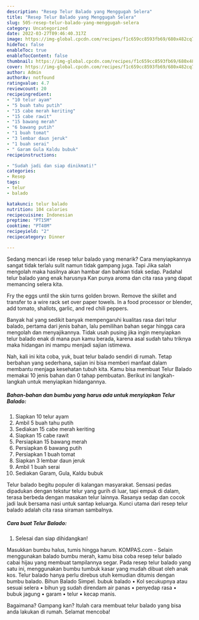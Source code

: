 ```yaml
---
description: "Resep Telur Balado yang Menggugah Selera"
title: "Resep Telur Balado yang Menggugah Selera"
slug: 505-resep-telur-balado-yang-menggugah-selera
category: Uncategorized
date: 2022-03-27T09:46:40.317Z
image: https://img-global.cpcdn.com/recipes/f1c659cc8593fb69/680x482cq70/telur-balado-foto-resep-utama.jpg
hideToc: false
enableToc: true
enableTocContent: false
thumbnail: https://img-global.cpcdn.com/recipes/f1c659cc8593fb69/680x482cq70/telur-balado-foto-resep-utama.jpg
cover: https://img-global.cpcdn.com/recipes/f1c659cc8593fb69/680x482cq70/telur-balado-foto-resep-utama.jpg
author: Admin
authorAv: notfound
ratingvalue: 4.7
reviewcount: 20
recipeingredient:
- "10 telur ayam"
- "5 buah tahu putih"
- "15 cabe merah keriting"
- "15 cabe rawit"
- "15 bawang merah"
- "6 bawang putih"
- "1 buah tomat"
- "3 lembar daun jeruk"
- "1 buah serai"
- " Garam Gula Kaldu bubuk"
recipeinstructions:

- "Sudah jadi dan siap dinikmati!"
categories:
- Resep
tags:
- telur
- balado

katakunci: telur balado 
nutrition: 104 calories
recipecuisine: Indonesian
preptime: "PT15M"
cooktime: "PT40M"
recipeyield: "2"
recipecategory: Dinner

---
```



Sedang mencari ide resep telur balado yang menarik? Cara menyiapkannya sangat tidak terlalu sulit namun tidak gampang juga. Tapi Jika salah mengolah maka hasilnya akan hambar dan bahkan tidak sedap. Padahal telur balado yang enak harusnya Kan punya aroma dan cita rasa yang dapat memancing selera kita.


Fry the eggs until the skin turns golden brown. Remove the skillet and transfer to a wire rack set over paper towels. In a food processor or blender, add tomato, shallots, garlic, and red chili peppers.

Banyak hal yang sedikit banyak mempengaruhi kualitas rasa dari telur balado, pertama dari jenis bahan, lalu pemilihan bahan segar hingga cara mengolah dan menyajikannya. Tidak usah pusing jika ingin menyiapkan telur balado enak di mana pun kamu berada, karena asal sudah tahu triknya maka hidangan ini mampu menjadi sajian istimewa.


Nah, kali ini kita coba, yuk, buat telur balado sendiri di rumah. Tetap berbahan yang sederhana, sajian ini bisa memberi manfaat dalam membantu menjaga kesehatan tubuh kita. Kamu bisa membuat Telur Balado memakai 10 jenis bahan dan 0 tahap pembuatan. Berikut ini langkah-langkah untuk menyiapkan hidangannya.

<!--inarticleads1-->

##### Bahan-bahan dan bumbu yang harus ada untuk menyiapkan Telur Balado:

1. Siapkan 10 telur ayam
1. Ambil 5 buah tahu putih
1. Sediakan 15 cabe merah keriting
1. Siapkan 15 cabe rawit
1. Persiapkan 15 bawang merah
1. Persiapkan 6 bawang putih
1. Persiapkan 1 buah tomat
1. Siapkan 3 lembar daun jeruk
1. Ambil 1 buah serai
1. Sediakan  Garam, Gula, Kaldu bubuk


Telur balado begitu populer di kalangan masyarakat. Sensasi pedas dipadukan dengan tekstur telur yang gurih di luar, tapi empuk di dalam, terasa berbeda dengan masakan telur lainnya. Rasanya sedap dan cocok jadi lauk bersama nasi untuk santap keluarga. Kunci utama dari resep telur balado adalah cita rasa siraman sambalnya. 

<!--inarticleads2-->

##### Cara buat Telur Balado:


1. Selesai dan siap dihidangkan!

Masukkan bumbu halus, tumis hingga harum. KOMPAS.com - Selain menggunakan balado bumbu merah, kamu bisa coba resep telur balado cabai hijau yang membuat tampilannya segar. Pada resep telur balado yang satu ini, menggunakan bumbu tumbuk kasar yang mudah dibuat oleh anak kos. Telur balado hanya perlu direbus utuh kemudian ditumis dengan bumbu balado. Bihun Balado Simpel. bubuk balado • Kol secukupnya atau sesuai selera • bihun yg sudah direndam air panas • penyedap rasa • bubuk jagung • garam • telur • kecap manis. 

Bagaimana? Gampang kan? Itulah cara membuat telur balado yang bisa anda lakukan di rumah. Selamat mencoba!
